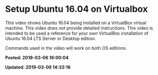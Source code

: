 # Setup Ubuntu 16.04 on Virtualbox

This video shows Ubuntu 16.04 being installed on a VirtualBox virtual machine.  This video does not provide detailed instructions. This video is intended to be used a reference for your own VirtualBox installation of Ubuntu 16.04 LTS Server or Desktop edition. 

Commands used in the video will work on both OS editions. 

**Posted: 2018-03-06 16:00:04** 

**Updated: 2019-03-09 14:33:16** 



